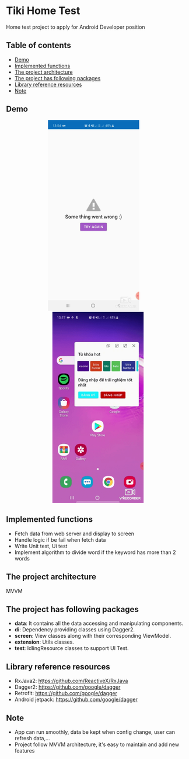 # Tiki Home Test

Home test project to apply for Android Developer position
## Table of contents
- [Demo](#demo)
- [Implemented functions](#implemented-functions)
- [The project architecture](#the-project-architecture)
- [The project has following packages](#the-project-has-following-packages)
- [Library reference resources](#library-reference-resources)
- [Note](#note)

## Demo
<p align="center">
  <img src="./demo2.gif" width="250">
  &nbsp&nbsp&nbsp&nbsp&nbsp
  <img src="./demo1.gif" width="250">
</p>

## Implemented functions
- Fetch data from web server and display to screen
- Handle logic if be fail when fetch data
- Write Unit test, Ui test
- Implement algorithm to divide word if the keyword has more than 2 words

## The project architecture
MVVM

## The project has following packages
- **data**: It contains all the data accessing and manipulating components.
- **di**: Dependency providing classes using Dagger2.
- **screen**: View classes along with their corresponding ViewModel.
- **extension**: Utils classes.
- **test**: IdlingResource classes to support UI Test.

## Library reference resources
- RxJava2: https://github.com/ReactiveX/RxJava
- Dagger2: https://github.com/google/dagger
- Retrofit: https://github.com/google/dagger
- Android jetpack: https://github.com/google/dagger

## Note
- App can run smoothly, data be kept when config change, user can refresh data,...
- Project follow MVVM architecture, it's easy to maintain and add new features
